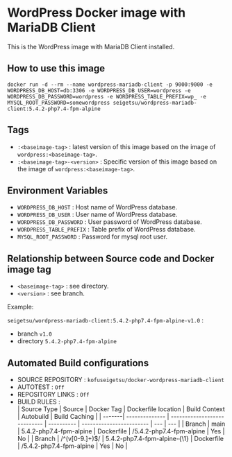 # WordPress Docker image with MariaDB Client

This is the WordPress image with MariaDB Client installed.

## How to use this image

```
docker run -d --rm --name wordpress-mariadb-client -p 9000:9000 -e WORDPRESS_DB_HOST=db:3306 -e WORDPRESS_DB_USER=wordpress -e WORDPRESS_DB_PASSWORD=wordpress -e WORDPRESS_TABLE_PREFIX=wp_ -e MYSQL_ROOT_PASSWORD=somewordpress seigetsu/wordpress-mariadb-client:5.4.2-php7.4-fpm-alpine
```

## Tags

- `:<baseimage-tag>` : latest version of this image based on the image of `wordpress:<baseimage-tag>`.
- `:<baseimage-tag>-<version>` : Specific version of this image based on the image of `wordpress:<baseimage-tag>`.

## Environment Variables

- `WORDPRESS_DB_HOST` : Host name of WordPress database.
- `WORDPRESS_DB_USER` : User name of WordPress database.
- `WORDPRESS_DB_PASSWORD` : User password of WordPress database.
- `WORDPRESS_TABLE_PREFIX` : Table prefix of WordPress database.
- `MYSQL_ROOT_PASSWORD` : Password for mysql root user.

## Relationship between Source code and Docker image tag

- `<baseimage-tag>` : see directory.
- `<version>` : see branch.

Example:

`seigetsu/wordpress-mariadb-client:5.4.2-php7.4-fpm-alpine-v1.0` :

- branch `v1.0`
- directory `5.4.2-php7.4-fpm-alpine`

## Automated Build configurations

- SOURCE REPOSITORY : `kofuseigetsu/docker-wordpress-mariadb-client`
- AUTOTEST : `Off`
- REPOSITORY LINKS : `Off`
- BUILD RULES :  
  | Source Type | Source | Docker Tag | Dockerfile location | Build Context | Autobuild | Build Caching |
  | -------| -------------- | ---------------------------- | ---------- | ------------------------ | --- | --- |
  | Branch | main           | 5.4.2-php7.4-fpm-alpine      | Dockerfile | /5.4.2-php7.4-fpm-alpine | Yes | No  |
  | Branch | /^(v[0-9.]+)$/ | 5.4.2-php7.4-fpm-alpine-{\1} | Dockerfile | /5.4.2-php7.4-fpm-alpine | Yes | No  |
